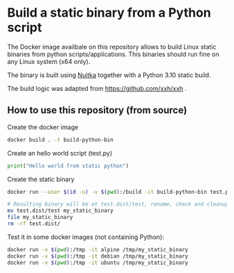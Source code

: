 # Build a static binary from a Python script

The Docker image availbale on this repository allows to build Linux static binaries from python scripts/applications. This binaries should run fine on any Linux system (x64 only).

The binary is built using [Nuitka] together with a Python 3.10 static build.

The build logic was adapted from  https://github.com/xxh/xxh .


[Nuitka]: https://nuitka.net/

## How to use this repository (from source)

Create the docker image
```sh
docker build . -t build-python-bin
```

Create an hello world script (test.py)
```python
print("Hello world from static python")
```

Create the static binary
```sh
docker run --user $(id -u) -v $(pwd):/build -it build-python-bin test.py

# Resulting binary will be at test.dist/test, rename, check and cleanup
mv test.dist/test my_static_binary
file my_static_binary
rm -rf test.dist/
```

Test it in some docker images (not containing Python):
```sh
docker run -v $(pwd):/tmp -it alpine /tmp/my_static_binary
docker run -v $(pwd):/tmp -it debian /tmp/my_static_binary
docker run -v $(pwd):/tmp -it ubuntu /tmp/my_static_binary
```



